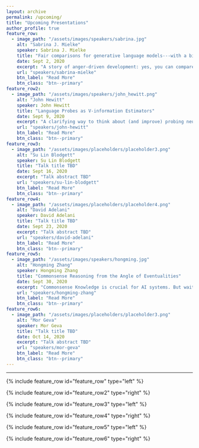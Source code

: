 ```yaml
---
layout: archive
permalink: /upcoming/
title: "Upcoming Presentations"
author_profile: true
feature_row:
  - image_path: "/assets/images/speakers/sabrina.jpg"
    alt: "Sabrina J. Mielke"
    speaker: Sabrina J. Mielke
    title: "Fair comparisons for generative language models---with a bit of Information Theory"
    date: Sept 2, 2020
    excerpt: "A story of anger-driven development: yes, you can compare perplexities, no, not like that."
    url: "speakers/sabrina-mielke"
    btn_label: "Read More"
    btn_class: "btn--primary"
feature_row2:
  - image_path: "/assets/images/speakers/john_hewitt.png"
    alt: "John Hewitt"
    speaker: John Hewitt
    title: "Language Probes as V-information Estimators"
    date: Sept 9, 2020
    excerpt: "A clarifying way to think about (and improve) probing neural networks for linguistic properties"
    url: "speakers/john-hewitt"
    btn_label: "Read More"
    btn_class: "btn--primary"
feature_row3:
  - image_path: "/assets/images/placeholders/placeholder3.png"
    alt: "Su Lin Blodgett"
    speaker: Su Lin Blodgett
    title: "Talk title TBD"
    date: Sept 16, 2020
    excerpt: "Talk abstract TBD"
    url: "speakers/su-lin-blodgett"
    btn_label: "Read More"
    btn_class: "btn--primary"
feature_row4:
  - image_path: "/assets/images/placeholders/placeholder4.png"
    alt: "David Adelani"
    speaker: David Adelani
    title: "Talk title TBD"
    date: Sept 23, 2020
    excerpt: "Talk abstract TBD"
    url: "speakers/david-adelani"
    btn_label: "Read More"
    btn_class: "btn--primary"
feature_row5:
  - image_path: "/assets/images/speakers/hongming.jpg"
    alt: "Hongming Zhang"
    speaker: Hongming Zhang
    title: "Commonsense Reasoning from the Angle of Eventualities"
    date: Sept 30, 2020
    excerpt: "Commonsense Knowledge is crucial for AI systems. But wait, what is commonsense exactly?"
    url: "speakers/hongming-zhang"
    btn_label: "Read More"
    btn_class: "btn--primary"
feature_row6:
  - image_path: "/assets/images/placeholders/placeholder3.png"
    alt: "Mor Geva"
    speaker: Mor Geva
    title: "Talk title TBD"
    date: Oct 14, 2020
    excerpt: "Talk abstract TBD"
    url: "speakers/mor-geva"
    btn_label: "Read More"
    btn_class: "btn--primary"
---
```


<hr>

{% include feature_row id="feature_row" type="left" %}

{% include feature_row id="feature_row2" type="right" %}

{% include feature_row id="feature_row3" type="left" %}

{% include feature_row id="feature_row4" type="right" %}

{% include feature_row id="feature_row5" type="left" %}

{% include feature_row id="feature_row6" type="right" %}
